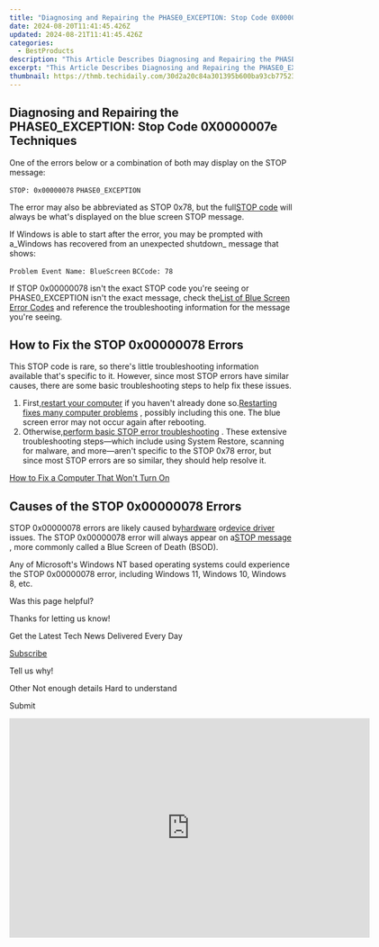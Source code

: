 ```yaml
---
title: "Diagnosing and Repairing the PHASE0_EXCEPTION: Stop Code 0X0000007e Techniques"
date: 2024-08-20T11:41:45.426Z
updated: 2024-08-21T11:41:45.426Z
categories:
  - BestProducts
description: "This Article Describes Diagnosing and Repairing the PHASE0_EXCEPTION: Stop Code 0X0000007e Techniques"
excerpt: "This Article Describes Diagnosing and Repairing the PHASE0_EXCEPTION: Stop Code 0X0000007e Techniques"
thumbnail: https://thmb.techidaily.com/30d2a20c84a301395b600ba93cb77523eb9f5d9c595c4e33a41955717da718a0.jpg
---
```


## Diagnosing and Repairing the PHASE0_EXCEPTION: Stop Code 0X0000007e Techniques
 One of the errors below or a combination of both may display on the STOP message:  

 `STOP: 0x00000078`
`PHASE0_EXCEPTION`

 The error may also be abbreviated as STOP 0x78, but the full[STOP code](https://www.lifewire.com/what-is-a-stop-code-2625685) will always be what's displayed on the blue screen STOP message.

 If Windows is able to start after the error, you may be prompted with a_Windows has recovered from an unexpected shutdown_ message that shows:  

 `Problem Event Name: BlueScreen`
`BCCode: 78`

 If STOP 0x00000078 isn't the exact STOP code you're seeing or PHASE0\_EXCEPTION isn't the exact message, check the[List of Blue Screen Error Codes](https://www.lifewire.com/blue-screen-error-codes-4065576) and reference the troubleshooting information for the message you're seeing.

## How to Fix the STOP 0x00000078 Errors

 This STOP code is rare, so there's little troubleshooting information available that's specific to it. However, since most STOP errors have similar causes, there are some basic troubleshooting steps to help fix these issues.  

1. First,[restart your computer](https://www.lifewire.com/how-to-reboot-a-computer-2624568) if you haven't already done so.[Restarting fixes many computer problems](https://www.lifewire.com/why-does-restarting-seem-to-fix-most-computer-problems-2624569) , possibly including this one. The blue screen error may not occur again after rebooting.
2. Otherwise,[perform basic STOP error troubleshooting](https://www.lifewire.com/how-to-fix-a-blue-screen-of-death-2624518) . These extensive troubleshooting steps—which include using System Restore, scanning for malware, and more—aren't specific to the STOP 0x78 error, but since most STOP errors are so similar, they should help resolve it.

[How to Fix a Computer That Won't Turn On](https://www.lifewire.com/how-do-i-get-my-computer-fixed-2625167)

## Causes of the STOP 0x00000078 Errors

 STOP 0x00000078 errors are likely caused by[hardware](https://www.lifewire.com/computer-hardware-2625895) or[device driver](https://www.lifewire.com/what-is-a-device-driver-2625796) issues. The STOP 0x00000078 error will always appear on a[STOP message](https://www.lifewire.com/blue-screen-of-death-bsod-2625816) , more commonly called a Blue Screen of Death (BSOD).  

 Any of Microsoft's Windows NT based operating systems could experience the STOP 0x00000078 error, including Windows 11, Windows 10, Windows 8, etc.

Was this page helpful?

Thanks for letting us know!

 Get the Latest Tech News Delivered Every Day

[Subscribe](https://www.lifewire.com/#)

Tell us why!

 Other  Not enough details  Hard to understand

 Submit

<ins class="adsbygoogle"
     style="display:block"
     data-ad-format="autorelaxed"
     data-ad-client="ca-pub-7571918770474297"
     data-ad-slot="1223367746"></ins>



<ins class="adsbygoogle"
     style="display:block"
     data-ad-client="ca-pub-7571918770474297"
     data-ad-slot="8358498916"
     data-ad-format="auto"
     data-full-width-responsive="true"></ins>



<!-- affiliate ads begin -->
<a href="https://secure.2checkout.com/order/checkout.php?PRODS=2337838&QTY=1&AFFILIATE=108875&CART=1"><iframe width="640" height="390" src="https://www.youtube.com/embed/rzZwphIv4RM" title="APFill - Ink and Toner Coverage Calculator" frameborder="0" allow="accelerometer; autoplay; clipboard-write; encrypted-media; gyroscope; picture-in-picture; web-share" referrerpolicy="strict-origin-when-cross-origin" allowfullscreen></iframe></a>
<!-- affiliate ads end -->